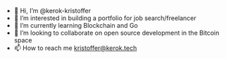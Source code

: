 - 👋 Hi, I’m @kerok-kristoffer
- 👀 I’m interested in building a portfolio for job search/freelancer
- 🌱 I’m currently learning Blockchain and Go
- 💞️ I’m looking to collaborate on open source development in the Bitcoin space
- 📫 How to reach me kristoffer@kerok.tech

<!---
kerok-kristoffer/kerok-kristoffer is a ✨ special ✨ repository because its `README.md` (this file) appears on your GitHub profile.
You can click the Preview link to take a look at your changes.
--->
